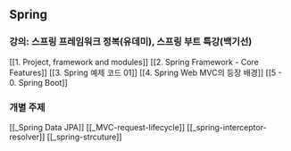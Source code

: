 ## Spring
### 강의: 스프링 프레임워크 정복(유데미), 스프링 부트 특강(백기선)
[[1. Project, framework and modules]]
[[2. Spring Framework - Core Features]]
[[3. Spring 예제 코드 01]]
[[4. Spring Web MVC의 등장 배경]]
[[5 - 0. Spring Boot]]
### 개별 주제
[[_Spring Data JPA]]
[[_MVC-request-lifecycle]]
[[_spring-interceptor-resolver]]
[[_spring-strcuture]]